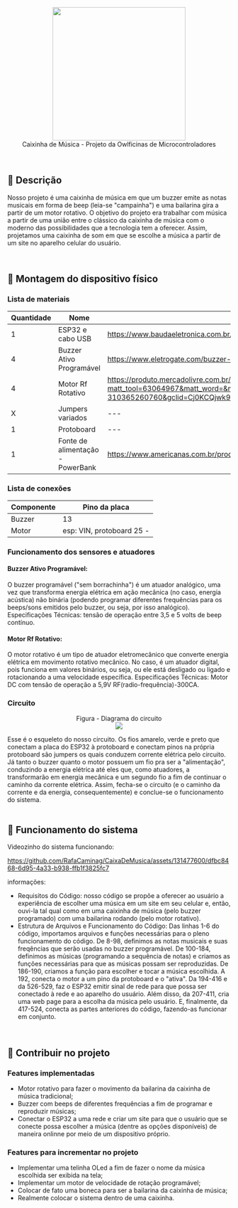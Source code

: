 <p align="center">
  <img src="https://media.elektor.com/media/catalog/product/cache/9cc822bfc6a57f9729d464b8b5e0e0df/j/o/joy-it-nodemcu-esp32-development-board_front.png" width="300" /><br/>
Caixinha de Música - Projeto da Owlficinas de Microcontroladores <br/>
</p>

<br/>

## :pushpin: Descrição

Nosso projeto é uma caixinha de música em que um buzzer emite as notas musicais em forma de beep (leia-se "campainha") e uma bailarina gira a partir de um motor rotativo. O objetivo do projeto era trabalhar com música a partir de uma união entre o clássico da caixinha de música com o moderno das possibilidades que a tecnologia tem a oferecer. Assim, projetamos uma caixinha de som em que se escolhe a música a partir de um site no aparelho celular do usuário.


<br/>

## :robot: Montagem do dispositivo físico

### Lista de materiais

| Quantidade | Nome | Link para referência |
| --- | --- | --- |
| 1 | ESP32 e cabo USB | https://www.baudaeletronica.com.br/placa-doit-esp32-bluetooth-e-wifi.html |
| 4 | Buzzer Ativo Programável | https://www.eletrogate.com/buzzer-ativo-5v?utm_source=Site&utm_medium=GoogleMerchant&utm_campaign=GoogleMerchant&gad=1&gclid=Cj0KCQjwk96lBhDHARIsAEKO4xauBy1Zdvprys4j1ThOaqRjedv45X4-ec5x3n0ZeytOvHP0reTzkQkaAu_0EALw_wcB |
| 4 | Motor Rf Rotativo | https://produto.mercadolivre.com.br/MLB-3379691027-motor-rf-300-para-robotica-dvd-playstation-59v-6600rpm-_JM?matt_tool=63064967&matt_word=&matt_source=google&matt_campaign_id=14303413826&matt_ad_group_id=133431076203&matt_match_type=&matt_network=g&matt_device=c&matt_creative=584156655540&matt_keyword=&matt_ad_position=&matt_ad_type=pla&matt_merchant_id=5069482700&matt_product_id=MLB3379691027&matt_product_partition_id=310365260760&matt_target_id=pla-310365260760&gclid=Cj0KCQjwk96lBhDHARIsAEKO4 |
| X | Jumpers variados | --- |
| 1 | Protoboard | --- |
| 1 | Fonte de alimentação - PowerBank | https://www.americanas.com.br/produto/2706391331 |

### Lista de conexões

| Componente | Pino da placa |
| --- | --- |
| Buzzer | 13 |
| Motor | esp: VIN, protoboard 25 - |


### Funcionamento dos sensores e atuadores

#### Buzzer Ativo Programável:

O buzzer programável ("sem borrachinha") é um atuador analógico, uma vez que transforma energia elétrica em ação mecânica (no caso, energia acústica) não binária (podendo programar diferentes frequências para os beeps/sons emitidos pelo buzzer, ou seja, por isso analógico).
Especificações Técnicas: tensão de operação entre 3,5 e 5 volts de beep contínuo.


#### Motor Rf Rotativo:

O motor rotativo é um tipo de atuador eletromecânico que converte energia elétrica em movimento rotativo mecânico. No caso, é um atuador digital, pois funciona em valores binários, ou seja, ou ele está desligado ou ligado e rotacionando a uma velocidade específica.
Especificações Técnicas: Motor DC com tensão de operação a 5,9V RF(radio-frequência)-300CA.


### Circuito

<p align="center">
Figura - Diagrama do circuito<br/>
  <img src= "https://cdn.discordapp.com/attachments/1131229981071134811/1131409755127173160/IMG-20230719-WA0034.jpg" /><br/>
</p>
Esse é o esqueleto do nosso circuito. Os fios amarelo, verde e preto que conectam a placa do ESP32 à protoboard e conectam pinos na própria protoboard são jumpers os quais conduzem corrente elétrica pelo circuito. Já tanto o buzzer quanto o motor possuem um fio pra ser a "alimentação", conduzindo a energia elétrica até eles que, como atuadores, a transformarão em energia mecânica e um segundo fio a fim de continuar o caminho da corrente elétrica. Assim, fecha-se o circuito (e o caminho da corrente e da energia, consequentemente) e conclue-se o funcionamento do sistema.
<br/>

<br/>

## :electric_plug: Funcionamento do sistema

Videozinho do sistema funcionando:



https://github.com/RafaCaminag/CaixaDeMusica/assets/131477600/dfbc8468-6d95-4a33-b938-ffb1f3825fc7



informações:
- Requisitos do Código: nosso código se propõe a oferecer ao usuário a experiência de escolher uma música em um site em seu celular e, então, ouvi-la tal qual como em uma caixinha de música (pelo buzzer programado) com uma bailarina rodando (pelo motor rotativo). 
- Estrutura de Arquivos e Funcionamento do Código: Das linhas 1-6 do código, importamos arquivos e funções necessárias para o pleno funcionamento do código. De 8-98, definimos as notas musicais e suas freqências que serão usadas no buzzer programável. De 100-184, definimos as músicas (programando a sequência de notas) e criamos as funções necessárias para que as músicas possam ser reproduzidas. De 186-190, criamos a função para escolher e tocar a música escolhida. A 192, conecta o motor a um pino da protoboard e o "ativa". Da 194-416 e da 526-529, faz o ESP32 emitir sinal de rede para que possa ser conectado à rede e ao aparelho do usuário. Além disso, da 207-411, cria uma web page para a escolha da música pelo usuário. E, finalmente, da 417-524, conecta as partes anteriores do código, fazendo-as funcionar em conjunto.


<br/>

## :busts_in_silhouette: Contribuir no projeto

### Features implementadas

- Motor rotativo para fazer o movimento da bailarina da caixinha de música tradicional;
- Buzzer com beeps de diferentes frequências a fim de programar e reproduzir músicas;
- Conectar o ESP32 a uma rede e criar um site para que o usuário que se conecte possa escolher a música (dentre as opções disponíveis) de maneira onlinne por meio de um dispositivo próprio.


### Features para incrementar no projeto

- Implementar uma telinha OLed a fim de fazer o nome da música escolhida ser exibida na tela;
- Implementar um motor de velocidade de rotação programável;
- Colocar de fato uma boneca para ser a bailarina da caixinha de música;
- Realmente colocar o sistema dentro de uma caixinha.


